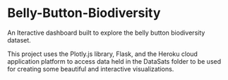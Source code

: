 # Belly-Button-Biodiversity
An Iteractive dashboard built to explore the belly button biodiversity dataset.

This project uses the Plotly.js library, Flask, and the Heroku cloud application platform to access data held in the DataSats folder to be used for creating some beautiful and interactive visualizations. 
